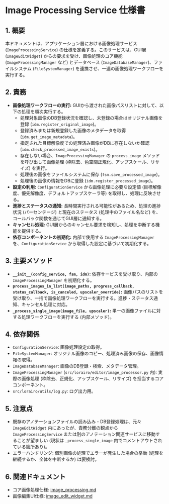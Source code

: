 # Image Processing Service 仕様書

## 1. 概要

本ドキュメントは、アプリケーション層における画像処理サービス (`ImageProcessingService`) の仕様を定義する。このサービスは、GUI層 (`ImageEditWidget`) からの要求を受け、画像処理のコア機能 (`ImageProcessingManager` など) とデータベース (`ImageDatabaseManager`)、ファイルシステム (`FileSystemManager`) を連携させ、一連の画像処理ワークフローを実行する。

## 2. 責務

-   **画像処理ワークフローの実行:** GUIから渡された画像パスリストに対して、以下の処理を順次実行する。
    -   処理対象画像のDB登録状況を確認し、未登録の場合はオリジナル画像を登録 (`idm.register_original_image`)。
    -   登録済みまたは新規登録した画像のメタデータを取得 (`idm.get_image_metadata`)。
    -   指定された目標解像度での処理済み画像がDBに存在しないか確認 (`idm.check_processed_image_exists`)。
    -   存在しない場合、`ImageProcessingManager` の `process_image` メソッドを呼び出して画像処理 (枠除去、色空間正規化、アップスケール、リサイズ) を実行。
    -   処理後の画像をファイルシステムに保存 (`fsm.save_processed_image`)。
    -   処理後の画像の情報をDBに登録 (`idm.register_processed_image`)。
-   **設定の利用:** `ConfigurationService` から画像処理に必要な設定値 (目標解像度、優先解像度、デフォルトアップスケーラ等) を取得し、処理に反映させる。
-   **進捗とステータスの通知:** 長時間実行される可能性があるため、処理の進捗状況 (パーセンテージ) と現在のステータス (処理中のファイル名など) を、コールバック関数を通じてGUI層に通知する。
-   **キャンセル処理:** GUI層からのキャンセル要求を検知し、処理を中断する機能を提供する。
-   **依存コンポーネントの初期化:** 内部で使用する `ImageProcessingManager` を、`ConfigurationService` から取得した設定に基づいて初期化する。

## 3. 主要メソッド

-   **`__init__(config_service, fsm, idm)`:** 依存サービスを受け取り、内部の `ImageProcessingManager` を初期化する。
-   **`process_images_in_list(image_paths, progress_callback, status_callback, is_canceled, upscaler_override)`:** 画像パスのリストを受け取り、一括で画像処理ワークフローを実行する。進捗・ステータス通知、キャンセル処理に対応。
-   **`_process_single_image(image_file, upscaler)`:** 単一の画像ファイルに対する処理ワークフローを実行する (内部メソッド)。

## 4. 依存関係

-   `ConfigurationService`: 画像処理設定の取得。
-   `FileSystemManager`: オリジナル画像のコピー、処理済み画像の保存、画像情報の取得。
-   `ImageDatabaseManager`: 画像のDB登録・検索、メタデータ管理。
-   `ImageProcessingManager` (`src/lorairo/editor/image_processor.py` 内): 実際の画像処理 (枠除去、正規化、アップスケール、リサイズ) を担当するコアコンポーネント。
-   `src/lorairo/utils/log.py`: ログ出力用。

## 5. 注意点

-   既存のアノテーションファイルの読み込み・DB登録処理は、元々 `ImageEditWidget` 内にあったが、責務分離の観点から `ImageProcessingService` または別のアノテーション関連サービスに移動することが望ましい (現状は `_process_single_image` 内でコメントアウトされている箇所あり)。
-   エラーハンドリング: 個別画像の処理でエラーが発生した場合の挙動 (処理を継続するか、全体を中断するか) は要検討。

## 6. 関連ドキュメント

-   コア画像処理仕様: [image_processing.md](../core/image_processing.md)
-   画像編集UI仕様: [image_edit_widget.md](../interfaces/image_edit_widget.md)